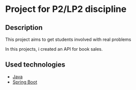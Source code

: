 # Project for P2/LP2 discipline

## Description

This project aims to get students involved with real problems

In this projects, i created an API for book sales.

## Used technologies

* [Java](https://www.oracle.com/technetwork/java/javase/overview/index.html)
* [Spring Boot](https://spring.io/projects/spring-boot)